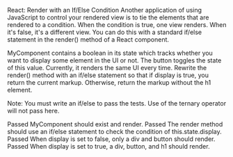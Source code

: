 React: Render with an If/Else Condition
Another application of using JavaScript to control your rendered view is to tie the elements that are rendered to a condition. When the condition is true, one view renders. When it's false, it's a different view. You can do this with a standard if/else statement in the render() method of a React component.


MyComponent contains a boolean in its state which tracks whether you want to display some element in the UI or not. The button toggles the state of this value. Currently, it renders the same UI every time. Rewrite the render() method with an if/else statement so that if display is true, you return the current markup. Otherwise, return the markup without the h1 element.

Note: You must write an if/else to pass the tests. Use of the ternary operator will not pass here.

Passed
MyComponent should exist and render.
Passed
The render method should use an if/else statement to check the condition of this.state.display.
Passed
When display is set to false, only a div and button should render.
Passed
When display is set to true, a div, button, and h1 should render.